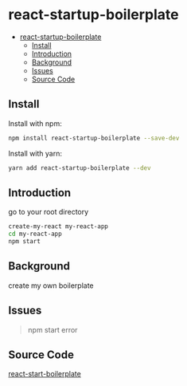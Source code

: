 # <a style="align:'center'">react-startup-boilerplate</a>

- [react-startup-boilerplate](#react-startup-boilerplate)
  - [Install](#install)
  - [Introduction](#introduction)
  - [Background](#background)
  - [Issues](#issues)
  - [Source Code](#source-code)

## Install

Install with npm:

```sh
npm install react-startup-boilerplate --save-dev

```

Install with yarn:

```sh
yarn add react-startup-boilerplate --dev

```

## Introduction

go to your root directory

```sh
create-my-react my-react-app
cd my-react-app
npm start
```

## Background

create my own boilerplate

## Issues

> npm start error

## Source Code

[react-start-boilerplate](https://github.com/WilsonWann/react-start-boilerplate)
